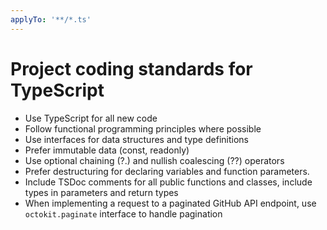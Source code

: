 ```yaml
---
applyTo: '**/*.ts'
---
```


# Project coding standards for TypeScript

- Use TypeScript for all new code
- Follow functional programming principles where possible
- Use interfaces for data structures and type definitions
- Prefer immutable data (const, readonly)
- Use optional chaining (?.) and nullish coalescing (??) operators
- Prefer destructuring for declaring variables and function parameters.
- Include TSDoc comments for all public functions and classes, include types in parameters and return types
- When implementing a request to a paginated GitHub API endpoint, use `octokit.paginate` interface to handle pagination
